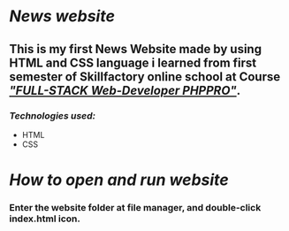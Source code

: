 # *News website*
## This is my first News Website made by using HTML and CSS language i learned from first semester of Skillfactory online school at Course <u>***"FULL-STACK Web-Developer PHPPRO"***</u>.

### *Technologies used:*
* HTML
* CSS

# *How to open and run website*

### Enter the website folder at file manager, and double-click index.html icon.
